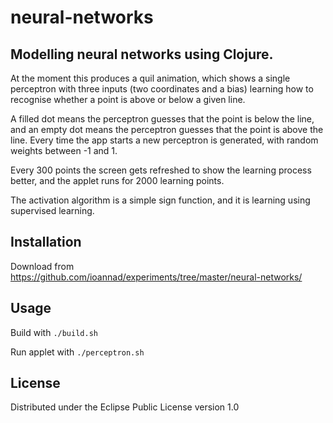 # neural-networks

## Modelling neural networks using Clojure. 

At the moment this produces a quil animation, which shows a single perceptron with three inputs (two coordinates and a bias) learning how to recognise whether a point is above or below a given line. 

A filled dot means the perceptron guesses that the point is below the line, and an empty dot means the perceptron guesses that the point is above the line. Every time the app starts a new perceptron is generated, with random weights between -1 and 1.

Every 300 points the screen gets refreshed to show the learning process better, and the applet runs for 2000 learning points.

The activation algorithm is a simple sign function, and it is learning using supervised learning.

## Installation

Download from https://github.com/ioannad/experiments/tree/master/neural-networks/

## Usage

Build with `./build.sh`

Run applet with `./perceptron.sh`

## License

Distributed under the Eclipse Public License version 1.0
